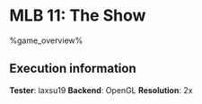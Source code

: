 # MLB 11: The Show 

%game_overview%

## Execution information

**Tester**: laxsu19
**Backend**: OpenGL
**Resolution**: 2x